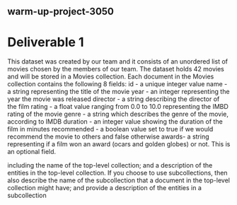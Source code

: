 ## warm-up-project-3050

# Deliverable 1
This dataset was created by our team and it consists of an unordered list of movies chosen by the members of our team. The dataset holds 42 movies and will be stored in a Movies collection. Each document in the Movies collection contains the following 8 fields:
id - a unique integer value
name - a string representing the title of the movie
year - an integer representing the year the movie was released
director - a string describing the director of the film
rating - a float value ranging from 0.0 to 10.0 representing the IMBD rating of the movie
genre - a string which describes the genre of the movie, according to IMDB
duration - an integer value showing the duration of the film in minutes
recommended - a boolean value set to true if we would recommend the movie to others and false otherwise
awards- a string representing if a film won an award (ocars and golden globes) or not. This is an optional field.

including the name of the top-level collection; and a description of the entities in the top-level collection. If you choose to use subcollections, then also describe the name of the subcollection that a document in the top-level collection might have; and provide a description of the entities in a subcollection
